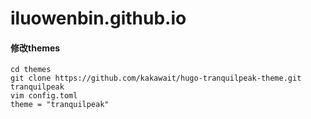 # iluowenbin.github.io
#### 修改themes
```
cd themes
git clone https://github.com/kakawait/hugo-tranquilpeak-theme.git tranquilpeak 
vim config.toml
theme = "tranquilpeak"
